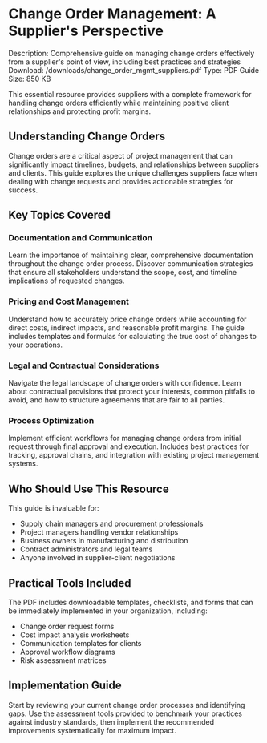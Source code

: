 # Change Order Management: A Supplier's Perspective
Description: Comprehensive guide on managing change orders effectively from a supplier's point of view, including best practices and strategies
Download: /downloads/change_order_mgmt_suppliers.pdf
Type: PDF Guide
Size: 850 KB

This essential resource provides suppliers with a complete framework for handling change orders efficiently while maintaining positive client relationships and protecting profit margins.

## Understanding Change Orders

Change orders are a critical aspect of project management that can significantly impact timelines, budgets, and relationships between suppliers and clients. This guide explores the unique challenges suppliers face when dealing with change requests and provides actionable strategies for success.

## Key Topics Covered

### Documentation and Communication
Learn the importance of maintaining clear, comprehensive documentation throughout the change order process. Discover communication strategies that ensure all stakeholders understand the scope, cost, and timeline implications of requested changes.

### Pricing and Cost Management
Understand how to accurately price change orders while accounting for direct costs, indirect impacts, and reasonable profit margins. The guide includes templates and formulas for calculating the true cost of changes to your operations.

### Legal and Contractual Considerations
Navigate the legal landscape of change orders with confidence. Learn about contractual provisions that protect your interests, common pitfalls to avoid, and how to structure agreements that are fair to all parties.

### Process Optimization
Implement efficient workflows for managing change orders from initial request through final approval and execution. Includes best practices for tracking, approval chains, and integration with existing project management systems.

## Who Should Use This Resource

This guide is invaluable for:

- Supply chain managers and procurement professionals
- Project managers handling vendor relationships
- Business owners in manufacturing and distribution
- Contract administrators and legal teams
- Anyone involved in supplier-client negotiations

## Practical Tools Included

The PDF includes downloadable templates, checklists, and forms that can be immediately implemented in your organization, including:

- Change order request forms
- Cost impact analysis worksheets
- Communication templates for clients
- Approval workflow diagrams
- Risk assessment matrices

## Implementation Guide

Start by reviewing your current change order processes and identifying gaps. Use the assessment tools provided to benchmark your practices against industry standards, then implement the recommended improvements systematically for maximum impact.